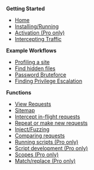 
**Getting Started**

 * [Home](/)
 * [Installing/Running](getting_started/installing.md)
 * [Activation (Pro only)](getting_started/activation.md)
 * [Intercepting Traffic](getting_started/intercepting.md)

**Example Workflows**

 * [Profiling a site](workflows/profiling.md)
 * [Find hidden files](workflows/hidden_files.md)
 * [Password Bruteforce](workflows/password_bruteforce.md)
 * [Finding Privilege Escalation](workflows/finding_privilege_escalation.md)

**Functions**

 * [View Requests](features/requests.md)
 * [Sitemap](features/sitemap.md)
 * [Intercept in-flight requests](features/intercept.md)
 * [Repeat or make new requests](features/new_requests.md)
 * [Inject/Fuzzing](features/inject.md)
 * [Comparing requests](features/comparing.md)
 * [Running scripts (Pro only)](features/running_scripts.md)
 * [Script development (Pro only)](features/script_development.md)
 * [Scopes (Pro only)](features/scopes.md)
 * [Match/replace (Pro only)](features/match_replace.md)